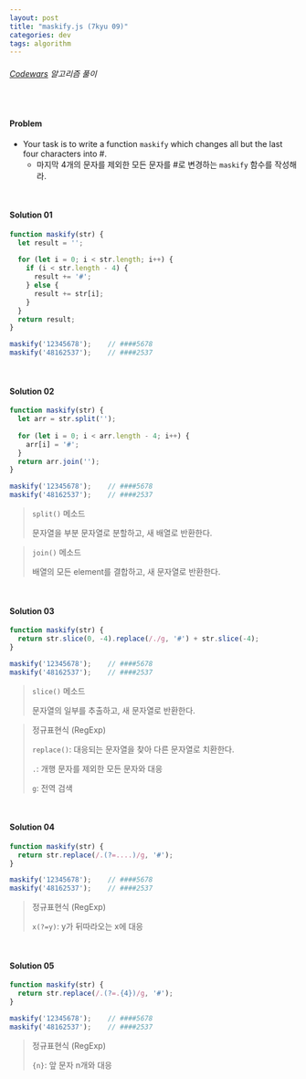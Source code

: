 ```yaml
---
layout: post
title: "maskify.js (7kyu 09)"
categories: dev
tags: algorithm
---
```


###### [Codewars](https://www.codewars.com) 알고리즘 풀이

<br>

#### Problem

- Your task is to write a function `maskify` which changes all but the last four characters into \#.
  - 마지막 4개의 문자를 제외한 모든 문자를 \#로 변경하는 `maskify` 함수를 작성해라.

<br>

#### Solution 01

```js
function maskify(str) {
  let result = '';
  
  for (let i = 0; i < str.length; i++) {
    if (i < str.length - 4) {
      result += '#';
    } else {
      result += str[i];
    }
  }
  return result;
}

maskify('12345678');	// ####5678
maskify('48162537');	// ####2537
```

<br>

#### Solution 02

```js
function maskify(str) {
  let arr = str.split('');
  
  for (let i = 0; i < arr.length - 4; i++) {
    arr[i] = '#';
  }
  return arr.join('');
}

maskify('12345678');	// ####5678
maskify('48162537');	// ####2537
```

> `split()` 메소드
>
> 문자열을 부분 문자열로 분할하고, 새 배열로 반환한다.

> `join()` 메소드
>
> 배열의 모든 element를 결합하고, 새 문자열로 반환한다.

<br>

#### Solution 03

```js
function maskify(str) {
  return str.slice(0, -4).replace(/./g, '#') + str.slice(-4);
}

maskify('12345678');	// ####5678
maskify('48162537');	// ####2537
```

> `slice()` 메소드
>
> 문자열의 일부를 추출하고, 새 문자열로 반환한다.

> 정규표현식 (RegExp)
>
> `replace()`: 대응되는 문자열을 찾아 다른 문자열로 치환한다.
>
> `.`: 개행 문자를 제외한 모든 문자와 대응
>
> `g`: 전역 검색

<br>

#### Solution 04

```js
function maskify(str) {
  return str.replace(/.(?=....)/g, '#');
}

maskify('12345678');	// ####5678
maskify('48162537');	// ####2537
```

> 정규표현식 (RegExp)
>
> `x(?=y)`: y가 뒤따라오는 x에 대응

<br>

#### Solution 05

```js
function maskify(str) {
  return str.replace(/.(?=.{4})/g, '#');
}

maskify('12345678');	// ####5678
maskify('48162537');	// ####2537
```

> 정규표현식 (RegExp)
>
> `{n}`: 앞 문자 n개와 대응

<br>